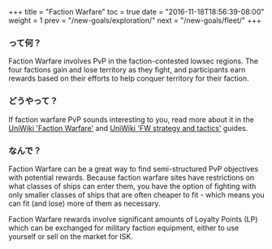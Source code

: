 +++ title = "Faction Warfare" toc = true date = "2016-11-18T18:56:39-08:00" weight = 1 prev = "/new-goals/exploration/" next = "/new-goals/fleet/" +++

### って何？

Faction Warfare involves PvP in the faction-contested lowsec regions. The four factions gain and lose territory as they fight, and participants earn rewards based on their efforts to help conquer territory for their faction.

### どうやって？

If faction warfare PvP sounds interesting to you, read more about it in the [UniWiki 'Faction Warfare'](http://wiki.eveuniversity.org/Factional_Warfare) and [UniWiki 'FW strategy and tactics'](http://wiki.eveuniversity.org/Factional_Warfare_strategy_and_tactics) guides.

### なんで？

Faction Warfare can be a great way to find semi-structured PvP objectives with potential rewards. Because faction warfare sites have restrictions on what classes of ships can enter them, you have the option of fighting with only smaller classes of ships that are often cheaper to fit - which means you can fit (and lose) more of them as necessary.

Faction Warfare rewards involve significant amounts of Loyalty Points (LP) which can be exchanged for military faction equipment, either to use yourself or sell on the market for ISK.